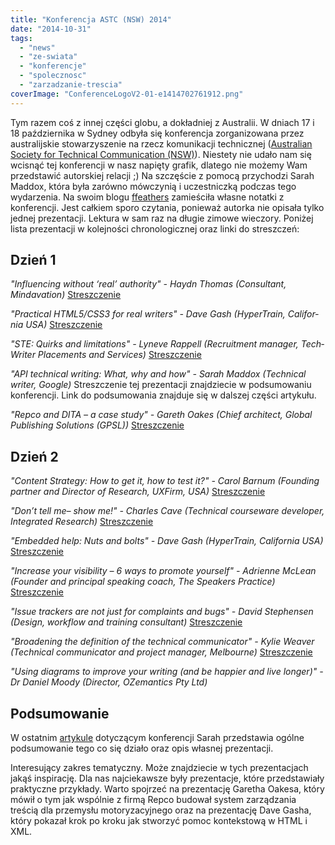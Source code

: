 ```yaml
---
title: "Konferencja ASTC (NSW) 2014"
date: "2014-10-31"
tags:
  - "news"
  - "ze-swiata"
  - "konferencje"
  - "spolecznosc"
  - "zarzadzanie-trescia"
coverImage: "ConferenceLogoV2-01-e1414702761912.png"
---
```


Tym razem coś z innej części globu, a dokładniej z Australii. W dniach 17 i 18
października w Sydney odbyła się konferencja zorganizowana przez australijskie
stowarzyszenie na rzecz komunikacji technicznej
([Australian Society for Technical Communication (NSW)](http://astcnsw.org.au/)).
Niestety nie udało nam się wcisnąć tej konferencji w nasz napięty grafik,
dlatego nie możemy Wam przedstawić autorskiej relacji ;) Na szczęście z
pomocą przychodzi Sarah Maddox, która była zarówno mówczynią i uczestniczką
podczas tego wydarzenia. Na swoim blogu
[ffeathers](http://ffeathers.wordpress.com/) zamieściła własne notatki z
konferencji. Jest całkiem sporo czytania, ponieważ autorka nie opisała tylko
jednej prezentacji. Lektura w sam raz na długie zimowe wieczory. Poniżej lista
prezentacji w kolejności chronologicznej oraz linki do streszczeń:

## Dzień 1

_"Influ­enc­ing with­out ‘real’ author­ity" - Haydn Thomas (Con­sul­tant,
Mindavation)_
[Streszczenie](http://ffeathers.wordpress.com/2014/10/17/influencing-without-real-authority-at-astc-nsw-2014/)

_"Prac­ti­cal HTML5/CSS3 for real writ­ers" - Dave Gash (Hyper­Train,
Cal­i­for­nia USA)_
[Streszczenie](http://ffeathers.wordpress.com/2014/10/17/practical-html5-and-css3-for-real-writers-at-astc-nsw-2014/)

_"STE: Quirks and lim­i­ta­tions" - Lyn­eve Rap­pell (Recruit­ment man­ager,
Tech­Writer Place­ments and Services)_
[Streszczenie](http://ffeathers.wordpress.com/2014/10/17/ste-quirks-and-limitations-at-astc-nsw-2014/)

_"API tech­ni­cal writ­ing: What, why and how" - Sarah Mad­dox (Tech­ni­cal
writer, Google)_ Streszczenie tej prezentacji znajdziecie w podsumowaniu
konferencji. Link do podsumowania znajduje się w dalszej części artykułu.

_"Repco and DITA – a case study" - Gareth Oakes (Chief archi­tect, Global
Pub­lish­ing Solu­tions (GPSL))_
[Streszczenie](http://ffeathers.wordpress.com/2014/10/17/repco-and-dita-at-astc-nsw-2014/)

## Dzień 2

_"Con­tent Strat­egy: How to get it, how to test it?" - Carol Bar­num (Found­ing
part­ner and Direc­tor of Research, UXFirm, USA)_
[Streszczenie](http://ffeathers.wordpress.com/2014/10/18/con%c2%adtent-strat%c2%adegy-getting-it-and-testing-it-at/)

_"Don’t tell me– show me!" - Charles Cave (Tech­ni­cal course­ware devel­oper,
Inte­grated Research)_
[Streszczenie](http://ffeathers.wordpress.com/2014/10/18/videos-and-screencasts-in-technical-communication-at-astc-nsw-2014/)

_"Embed­ded help: Nuts and bolts" - Dave Gash (Hyper­Train, Cal­i­for­nia USA)_
[Streszczenie](http://ffeathers.wordpress.com/2014/10/18/embedded-help-at-astc-nsw-2014/)

_"Increase your vis­i­bil­ity – 6 ways to pro­mote your­self" - Adri­enne McLean
(Founder and prin­ci­pal speak­ing coach, The Speak­ers Practice)_
[Streszczenie](http://ffeathers.wordpress.com/2014/10/18/increasing-your-visibility-at-astc-nsw-2014/)

_"Issue track­ers are not just for com­plaints and bugs" - David Stephensen
(Design, work­flow and train­ing consultant)_
[Streszczenie](http://ffeathers.wordpress.com/2014/10/18/issue-trackers-at-astc-nsw-2014/)

_"Broad­en­ing the def­i­n­i­tion of the tech­ni­cal com­mu­ni­ca­tor" - Kylie
Weaver (Tech­ni­cal com­mu­ni­ca­tor and project man­ager, Melbourne)_
[Streszczenie](http://ffeathers.wordpress.com/2014/10/18/broadening-the-definition-of-technical-communicator-at-astc-nsw-2014/)

_"Using dia­grams to improve your writ­ing (and be hap­pier and live longer)" -
Dr Daniel Moody (Direc­tor, OZe­man­tics Pty Ltd)_

## Podsumowanie

W ostatnim
[artykule](http://ffeathers.wordpress.com/2014/10/19/astc-nsw-conference-2014-wrapup/)
dotyczącym konferencji Sarah przedstawia ogólne podsumowanie tego co się działo
oraz opis własnej prezentacji.

Interesujący zakres tematyczny. Może znajdziecie w tych prezentacjach jakąś
inspirację. Dla nas najciekawsze były prezentacje, które przedstawiały
praktyczne przykłady. Warto spojrzeć na prezentację Garetha Oakesa, który mówił
o tym jak wspólnie z firmą Repco budował system zarządzania treścią dla
przemysłu motoryzacyjnego oraz na prezentację Dave Gasha, który pokazał krok po
kroku jak stworzyć pomoc kontekstową w HTML i XML.
